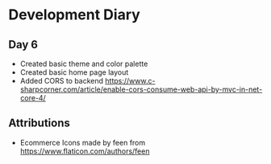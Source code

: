 # Development Diary

## Day 6 
- Created basic theme and color palette 
- Created basic home page layout
- Added CORS to backend https://www.c-sharpcorner.com/article/enable-cors-consume-web-api-by-mvc-in-net-core-4/

## Attributions
- Ecommerce Icons made by feen from https://www.flaticon.com/authors/feen